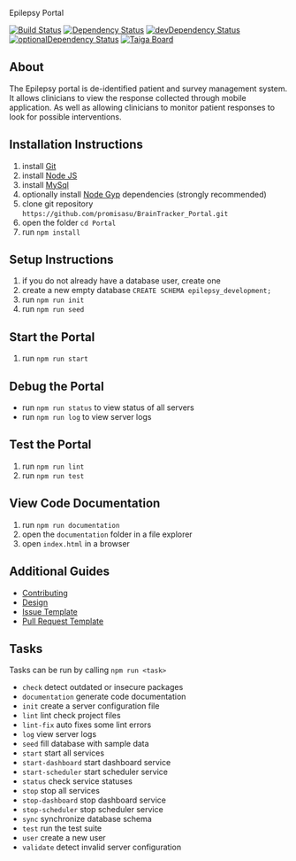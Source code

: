 Epilepsy Portal

[![Build Status](https://travis-ci.org/promisasu/Portal.svg?branch=seed-task)](https://travis-ci.org/promisasu/Portal)
[![Dependency Status](https://david-dm.org/promisasu/Portal.svg)](https://david-dm.org/promisasu/Portal)
[![devDependency Status](https://david-dm.org/promisasu/Portal/dev-status.svg)](https://david-dm.org/promisasu/Portal#info=devDependencies)
[![optionalDependency Status](https://david-dm.org/promisasu/Portal/optional-status.svg)](https://david-dm.org/promisasu/Portal#info=optionalDependencies)
[![Taiga Board](https://img.shields.io/badge/managed_with-taiga-brightgreen.svg)](https://tree.taiga.io/project/promisasu-prp-manhattan-project/)

## About

The Epilepsy portal is de-identified patient and survey management system.
It allows clinicians to view the response collected through mobile application.
As well as allowing clinicians to monitor patient responses to look for possible interventions.

## Installation Instructions

1. install [Git](https://git-scm.com/downloads)
2. install [Node JS](https://nodejs.org/en/download/)
3. install [MySql](https://www.mysql.com/)
4. optionally install [Node Gyp](https://github.com/nodejs/node-gyp#installation) dependencies (strongly recommended)
5. clone git repository `https://github.com/promisasu/BrainTracker_Portal.git`
6. open the folder `cd Portal`
7. run `npm install`

## Setup Instructions

1. if you do not already have a database user, create one
2. create a new empty database `CREATE SCHEMA epilepsy_development;`
3. run `npm run init`
4. run `npm run seed`

## Start the Portal

1. run `npm run start`

## Debug the Portal

* run `npm run status` to view status of all servers
* run `npm run log` to view server logs

## Test the Portal

1. run `npm run lint`
2. run `npm run test`

## View Code Documentation

1. run `npm run documentation`
2. open the `documentation` folder in a file explorer
3. open `index.html` in a browser

## Additional Guides

* [Contributing](.github/CONTRIBUTING.md)
* [Design](DESIGN.md)
* [Issue Template](.github/ISSUE_TEMPLATE.md)
* [Pull Request Template](.github/PULL_REQUEST_TEMPLATE.md)

## Tasks

Tasks can be run by calling `npm run <task>`

* `check` detect outdated or insecure packages
* `documentation` generate code documentation
* `init` create a server configuration file
* `lint` lint check project files
* `lint-fix` auto fixes some lint errors
* `log` view server logs
* `seed` fill database with sample data
* `start` start all services
* `start-dashboard` start dashboard service
* `start-scheduler` start scheduler service
* `status` check service statuses
* `stop` stop all services
* `stop-dashboard` stop dashboard service
* `stop-scheduler` stop scheduler service
* `sync` synchronize database schema
* `test` run the test suite
* `user` create a new user
* `validate` detect invalid server configuration
